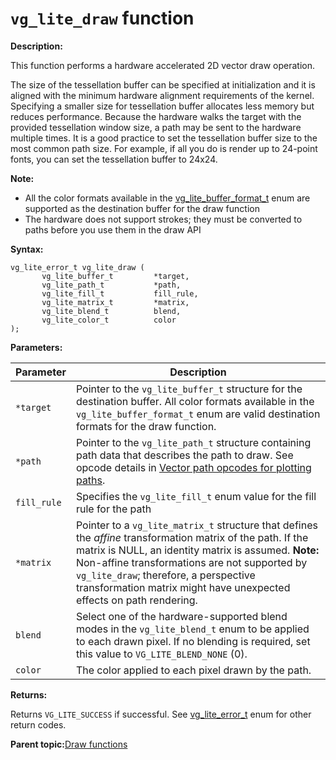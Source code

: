 # `vg_lite_draw` function

**Description:**

This function performs a hardware accelerated 2D vector draw operation.

The size of the tessellation buffer can be specified at initialization and it is aligned with the minimum hardware alignment requirements of the kernel. Specifying a smaller size for tessellation buffer allocates less memory but reduces performance. Because the hardware walks the target with the provided tessellation window size, a path may be sent to the hardware multiple times. It is a good practice to set the tessellation buffer size to the most common path size. For example, if all you do is render up to 24-point fonts, you can set the tessellation buffer to 24x24.

**Note:**

-   All the color formats available in the [vg\_lite\_buffer\_format\_t](vg_lite_buffer_format_t_enumeration.md) enum are supported as the destination buffer for the draw function
-   The hardware does not support strokes; they must be converted to paths before you use them in the draw API

**Syntax:**

```
vg_lite_error_t vg_lite_draw (
       vg_lite_buffer_t         *target,
       vg_lite_path_t           *path,
       vg_lite_fill_t           fill_rule,
       vg_lite_matrix_t         *matrix,
       vg_lite_blend_t          blend,
       vg_lite_color_t          color
);
```

**Parameters:**

|Parameter|Description|
|---------|-----------|
|`*target`|Pointer to the `vg_lite_buffer_t` structure for the destination buffer. All color formats available in the `vg_lite_buffer_format_t` enum are valid destination formats for the draw function.|
|`*path`|Pointer to the `vg_lite_path_t` structure containing path data that describes the path to draw. See opcode details in [Vector path opcodes for plotting paths](vector_path_opcodes_for_plotting_paths.md).|
|`fill_rule`|Specifies the `vg_lite_fill_t` enum value for the fill rule for the path|
|`*matrix`|Pointer to a `vg_lite_matrix_t` structure that defines the *affine* transformation matrix of the path. If the matrix is NULL, an identity matrix is assumed. **Note:** Non-affine transformations are not supported by `vg_lite_draw`; therefore, a perspective transformation matrix might have unexpected effects on path rendering.|
|`blend`|Select one of the hardware-supported blend modes in the `vg_lite_blend_t` enum to be applied to each drawn pixel. If no blending is required, set this value to `VG_LITE_BLEND_NONE` \(0\).|
|`color`|The color applied to each pixel drawn by the path.|

**Returns:**

Returns `VG_LITE_SUCCESS` if successful. See [vg\_lite\_error\_t](vg_lite_error_t_enumeration.md) enum for other return codes.

**Parent topic:**[Draw functions](../topics/draw_functions.md)

